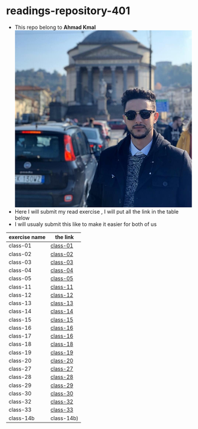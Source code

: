 # readings-repository-401
* This repo belong to **Ahmad Kmal**
![ahmad kmal](76638483_10219918505896882_4825513838591868928_n.jpg)
* Here I will submit my read exercise , I will put all the link in the table below 
* I will usualy submit this like to make it easier for both of us 


|exercise name | the link     | 
|--------------|--------------|
|class-01      | [class-01](https://401-advanced-javascript-ahmadkmal.github.io/readings-repository/class01)            |
|class-02      |  [class-02](https://401-advanced-javascript-ahmadkmal.github.io/readings-repository/class02)           |
|class-03      |  [class-03](https://401-advanced-javascript-ahmadkmal.github.io/readings-repository/class03)           |
|class-04      |  [class-04](https://401-advanced-javascript-ahmadkmal.github.io/readings-repository/class04)           |
|class-05      |  [class-05](https://401-advanced-javascript-ahmadkmal.github.io/readings-repository/class05)           |
|class-11      |  [class-11](https://401-advanced-javascript-ahmadkmal.github.io/readings-repository/class11)           |
|class-12      |  [class-12](https://401-advanced-javascript-ahmadkmal.github.io/readings-repository/class12)           |
|class-13      |  [class-13](https://401-advanced-javascript-ahmadkmal.github.io/readings-repository/class13)           |
|class-14      |  [class-14](https://401-advanced-javascript-ahmadkmal.github.io/readings-repository/class14)           |  
|class-15      |  [class-15](https://401-advanced-javascript-ahmadkmal.github.io/readings-repository/class15)           |
|class-16      |  [class-16](https://401-advanced-javascript-ahmadkmal.github.io/readings-repository/class16)           |
|class-17      |  [class-16](https://401-advanced-javascript-ahmadkmal.github.io/readings-repository/class17)           |
|class-18      |  [class-18](https://401-advanced-javascript-ahmadkmal.github.io/readings-repository/class18)           |
|class-19      |  [class-19](https://401-advanced-javascript-ahmadkmal.github.io/readings-repository/class19)           |
|class-20      |  [class-20](https://401-advanced-javascript-ahmadkmal.github.io/readings-repository/class20)           |
|class-27      |  [class-27](https://401-advanced-javascript-ahmadkmal.github.io/readings-repository/class27)           |
|class-28      |  [class-28](https://401-advanced-javascript-ahmadkmal.github.io/readings-repository/class28)           |
|class-29      |  [class-29](https://401-advanced-javascript-ahmadkmal.github.io/readings-repository/class29)           |
|class-30      |  [class-30](https://401-advanced-javascript-ahmadkmal.github.io/readings-repository/class30)           |
|class-32      |  [class-32](https://401-advanced-javascript-ahmadkmal.github.io/readings-repository/class32)           |
|class-33      |  [class-33](https://401-advanced-javascript-ahmadkmal.github.io/readings-repository/class33)           |
|class-14b      |  class-14b)           | 
